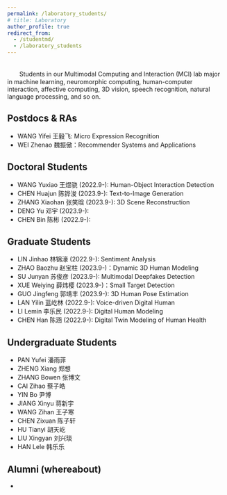 ```yaml
---
permalink: /laboratory_students/
# title: Laboratory
author_profile: true
redirect_from: 
  - /studentmd/
  - /laboratory_students
---
```


<br />
　　Students in our Multimodal Computing and Interaction (MCI) lab major in machine learning, neuromorphic computing, human-computer interaction, affective computing, 3D vision, speech recognition, natural language processing, and so on.

Postdocs & RAs
--------
* WANG Yifei 王毅飞: Micro Expression Recognition
* WEI Zhenao 魏振傲：Recommender Systems and Applications

Doctoral Students
--------
* WANG Yuxiao 王煜骁 (2022.9-):  Human-Object Interaction Detection
* CHEN Huajun 陈铧浚 (2023.9-): Text-to-Image Generation
* ZHANG Xiaohan 张笑晗 (2023.9-): 3D Scene Reconstruction
* DENG Yu 邓宇 (2023.9-):
* CHEN Bin 陈彬 (2022.9-):

Graduate Students
--------
* LIN Jinhao 林锦濠 (2022.9-): Sentiment Analysis
* ZHAO Baozhu 赵宝柱 (2023.9-)：Dynamic 3D Human Modeling
* SU Junyan 苏俊彦 (2023.9-): Multimodal Deepfakes Detection
* XUE Weiying 薛炜樱 (2023.9-)：Small Target Detection
* GUO Jingfeng 郭靖丰 (2023.9-): 3D Human Pose Estimation
* LAN Yilin 蓝屹林 (2022.9-): Voice-driven Digital Human
* LI Lemin 李乐民 (2022.9-): Digital Human Modeling
* CHEN Han 陈涵 (2022.9-): Digital Twin Modeling of Human Health

Undergraduate Students
--------
* PAN Yufei 潘雨菲 
* ZHENG Xiang 郑想 
* ZHANG Bowen 张博文
* CAI Zihao 蔡子皓 
* YIN Bo 尹博 
* JIANG Xinyu 蒋新宇 
* WANG Zihan 王子寒 
* CHEN Zixuan 陈子轩
* HU Tianyi 胡天屹 
* LIU Xingyan 刘兴琰
* HAN Lele 韩乐乐

Alumni (whereabout)
--------
* 
